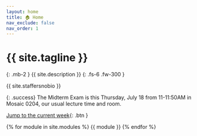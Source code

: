 ```yaml
---
layout: home
title: 🏠 Home
nav_exclude: false
nav_order: 1
---
```


# {{ site.tagline }}

{: .mb-2 }
{{ site.description }}
{: .fs-6 .fw-300 }

{{ site.staffersnobio }}


<!-- {: .success }
>The Final Exam is **this Saturday, June 8th from 7-10PM** in Solis 104 and Solis 107. You will be assigned a seat in one of these rooms.
>
>If at least 75% of the class fills out both [SETs](https://academicaffairs.ucsd.edu/Modules/Evals/) and the internal [End-of-Quarter Survey](https://forms.gle/pNaf8hrhmjKcJg3D9), then the entire class will have **1% of extra credit added to their overall grade**. The deadline is Saturday, June 8th at 8AM. -->

<!--{: .success }
**Tip: When working on assignments, use Ctrl+F on this page to search for a keyword and quickly find the relevant lecture. Click the ✏️ emoji to open a static version of the lecture for reference, which is much faster than loading it on DataHub. Also, make sure to use the [reference sheet](https://drive.google.com/file/d/1ky0Np67HS2O4LO913P-ing97SJG0j27n/view?usp=sharing)!**-->

<!-- {: .success }
Welcome to DSC 10! To start, read the [syllabus](https://dsc10.com/syllabus) carefully, paying special attention to the ["Getting Started"](https://dsc10.com/syllabus/#-getting-started) section. Make sure to complete the Welcome Survey and [Pretest](https://practice.dsc10.com/pretest/) to get off to a good start! -->

{: .success}
The Midterm Exam is this Thursday, July 18 from 11-11:50AM in Mosaic 0204, our usual lecture time and room.

[Jump to the current week](#week-3-probability-simulation-and-sampling){: .btn }

{% for module in site.modules %}
{{ module }}
{% endfor %}
